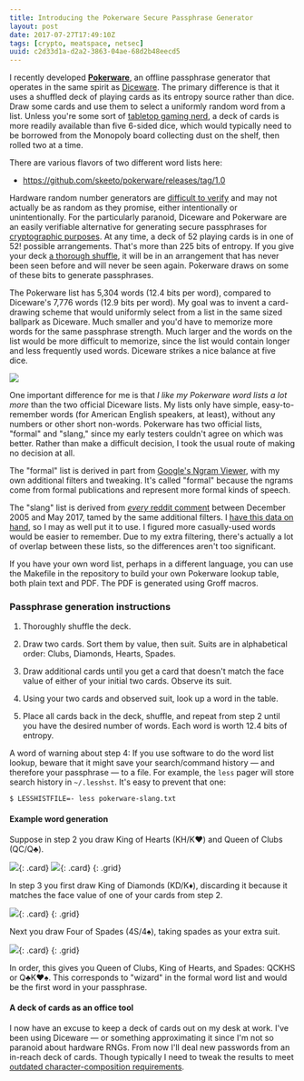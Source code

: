 ```yaml
---
title: Introducing the Pokerware Secure Passphrase Generator
layout: post
date: 2017-07-27T17:49:10Z
tags: [crypto, meatspace, netsec]
uuid: c2d33d1a-d2a2-3863-04ae-68d2b48eecd5
---
```


I recently developed [**Pokerware**][pokerware], an offline passphrase
generator that operates in the same spirit as [Diceware][diceware].
The primary difference is that it uses a shuffled deck of playing
cards as its entropy source rather than dice. Draw some cards and use
them to select a uniformly random word from a list. Unless you're some
sort of [tabletop gaming nerd][dd], a deck of cards is more readily
available than five 6-sided dice, which would typically need to be
borrowed from the Monopoly board collecting dust on the shelf, then
rolled two at a time.

There are various flavors of two different word lists here:

* <https://github.com/skeeto/pokerware/releases/tag/1.0>

Hardware random number generators are [difficult to verify][verify]
and may not actually be as random as they promise, either
intentionally or unintentionally. For the particularly paranoid,
Diceware and Pokerware are an easily verifiable alternative for
generating secure passphrases for [cryptographic purposes][enchive].
At any time, a deck of 52 playing cards is in one of 52! possible
arrangements. That's more than 225 bits of entropy. If you give your
deck [a thorough shuffle][shuffle], it will be in an arrangement that
has never been seen before and will never be seen again. Pokerware
draws on some of these bits to generate passphrases.

The Pokerware list has 5,304 words (12.4 bits per word), compared to
Diceware's 7,776 words (12.9 bits per word). My goal was to invent a
card-drawing scheme that would uniformly select from a list in the same
sized ballpark as Diceware. Much smaller and you'd have to memorize more
words for the same passphrase strength. Much larger and the words on the
list would be more difficult to memorize, since the list would contain
longer and less frequently used words. Diceware strikes a nice balance
at five dice.

<!-- Photo credit: Kelsey Wellons -->
![](/img/pokerware/deck.jpg)

One important difference for me is that *I like my Pokerware word
lists a lot more* than the two official Diceware lists. My lists only
have simple, easy-to-remember words (for American English speakers, at
least), without any numbers or other short non-words. Pokerware has
two official lists, "formal" and "slang," since my early testers
couldn't agree on which was better. Rather than make a difficult
decision, I took the usual route of making no decision at all.

The "formal" list is derived in part from [Google's Ngram
Viewer][ngram], with my own additional filters and tweaking. It's called
"formal" because the ngrams come from formal publications and represent
more formal kinds of speech.

The "slang" list is derived from [*every* reddit comment][db] between
December 2005 and May 2017, tamed by the same additional filters. I
[have this data on hand][reddit], so I may as well put it to use. I
figured more casually-used words would be easier to remember. Due to
my extra filtering, there's actually a lot of overlap between these
lists, so the differences aren't too significant.

If you have your own word list, perhaps in a different language, you
can use the Makefile in the repository to build your own Pokerware
lookup table, both plain text and PDF. The PDF is generated using
Groff macros.

### Passphrase generation instructions

1. Thoroughly shuffle the deck.

2. Draw two cards. Sort them by value, then suit. Suits are in
   alphabetical order: Clubs, Diamonds, Hearts, Spades.

3. Draw additional cards until you get a card that doesn't match the
   face value of either of your initial two cards. Observe its suit.

4. Using your two cards and observed suit, look up a word in the table.

5. Place all cards back in the deck, shuffle, and repeat from step 2
   until you have the desired number of words. Each word is worth 12.4
   bits of entropy.

A word of warning about step 4: If you use software to do the word list
lookup, beware that it might save your search/command history — and
therefore your passphrase — to a file. For example, the `less` pager
will store search history in `~/.lesshst`. It's easy to prevent that
one:

    $ LESSHISTFILE=- less pokerware-slang.txt

#### Example word generation

Suppose in step 2 you draw King of Hearts (KH/K♥) and Queen of Clubs
(QC/Q♣).

![](/img/pokerware/kh.png){: .card}
![](/img/pokerware/qc.png){: .card}
{: .grid}

In step 3 you first draw King of Diamonds (KD/K♦), discarding it because
it matches the face value of one of your cards from step 2.

![](/img/pokerware/kd.png){: .card}
{: .grid}

Next you draw Four of Spades (4S/4♠), taking spades as your extra suit.

![](/img/pokerware/4s.png){: .card}
{: .grid}

In order, this gives you Queen of Clubs, King of Hearts, and Spades:
QCKHS or Q♣K♥♠. This corresponds to "wizard" in the formal word list and
would be the first word in your passphrase.

#### A deck of cards as an office tool

I now have an excuse to keep a deck of cards out on my desk at work.
I've been using Diceware — or something approximating it since I'm not
so paranoid about hardware RNGs. From now I'll deal new passwords from an
in-reach deck of cards. Though typically I need to tweak the results to
meet [outdated character-composition requirements][passwords].


[dd]: /blog/2011/01/10/
[diceware]: http://world.std.com/~reinhold/diceware.html
[enchive]: /blog/2017/03/12/
[ngram]: https://books.google.com/ngrams
[passwords]: https://www.troyhunt.com/passwords-evolved-authentication-guidance-for-the-modern-era/
[pokerware]: https://github.com/skeeto/pokerware
[reddit]: /blog/2016/12/01/
[shuffle]: https://possiblywrong.wordpress.com/2011/03/27/card-shuffling-youre-not-done-yet/
[verify]: https://lwn.net/Articles/629714/
[db]: http://files.pushshift.io/reddit/
